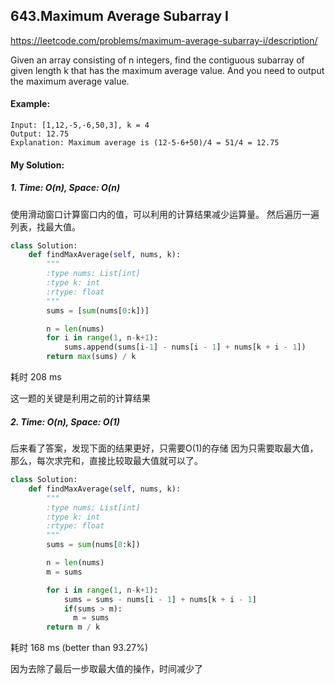 ## 643.Maximum Average Subarray I

https://leetcode.com/problems/maximum-average-subarray-i/description/

Given an array consisting of n integers, find the contiguous subarray of given length k that has the maximum average value. And you need to output the maximum average value.

#### Example:
```
Input: [1,12,-5,-6,50,3], k = 4
Output: 12.75
Explanation: Maximum average is (12-5-6+50)/4 = 51/4 = 12.75
```

#### My Solution:
##### 1. Time: O(n), Space: O(n)

  使用滑动窗口计算窗口内的值，可以利用的计算结果减少运算量。
  然后遍历一遍列表，找最大值。

```python
class Solution:
    def findMaxAverage(self, nums, k):
        """
        :type nums: List[int]
        :type k: int
        :rtype: float
        """
        sums = [sum(nums[0:k])]

        n = len(nums)
        for i in range(1, n-k+1):
            sums.append(sums[i-1] - nums[i - 1] + nums[k + i - 1])
        return max(sums) / k
```

  耗时 208 ms

  这一题的关键是利用之前的计算结果


##### 2. Time: O(n), Space: O(1)

  后来看了答案，发现下面的结果更好，只需要O(1)的存储
  因为只需要取最大值，那么，每次求完和，直接比较取最大值就可以了。

```python
class Solution:
    def findMaxAverage(self, nums, k):
        """
        :type nums: List[int]
        :type k: int
        :rtype: float
        """
        sums = sum(nums[0:k])

        n = len(nums)
        m = sums

        for i in range(1, n-k+1):
            sums = sums - nums[i - 1] + nums[k + i - 1]
            if(sums > m):
              m = sums
        return m / k
```

  耗时 168 ms (better than 93.27%)

  因为去除了最后一步取最大值的操作，时间减少了

